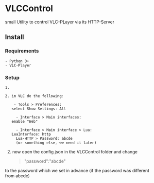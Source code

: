 # VLCControl

small Utility to control VLC-PLayer via its HTTP-Server

## Install

### Requirements

	- Python 3+
	- VLC-Player

### Setup

	1.

	2. in VLC do the following:

		- Tools > Preferences:
	   select Show Settings: All

		 - Interface > Main interfaces:
	   enable "Web"

		 - Interface > Main interface > Lua:
	   LuaInterface: http
		 Lua-HTTP > Password: abcde
		 (or something else, we need it later)


   2. now open the config.json in the VLCControl folder and change

	  > "password":"abcde"

   to the password which we set in advance (if the password was different from abcde)

###
